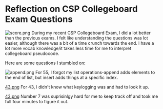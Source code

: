 # Reflection on CSP Collegeboard Exam Questions

![score.png](/Nighthawk-Pages/images/score2.png)
During my recent CSP Collegeboard Exam, I did a lot better than the previous exams. I felt like understanding the questions was  lot easier, although there was a bit of a time crunch towards the end. I have a lot more vocab knowledge/it takes less time for me to interpret collegeboard pseudocode. 

Here are some questions I stumbled on:

![append.png](/Nighthawk-Pages/images/append.png)
 For 55, I forgot my list operations-append adds elements to the end of list, but insert adds things at a specific index.


[43.png](/Nighthawk-Pages/images/43.png)
 For 43, I didn't know what keylogging was and had to look it up.

[43.png](/Nighthawk-Pages/images/7.png)
 Number 7 was suprisinlgy hard for me to keep track off and took me full four minutes to figure it out.